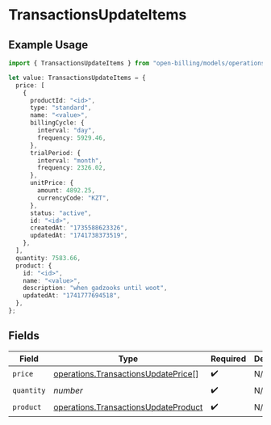 # TransactionsUpdateItems

## Example Usage

```typescript
import { TransactionsUpdateItems } from "open-billing/models/operations";

let value: TransactionsUpdateItems = {
  price: [
    {
      productId: "<id>",
      type: "standard",
      name: "<value>",
      billingCycle: {
        interval: "day",
        frequency: 5929.46,
      },
      trialPeriod: {
        interval: "month",
        frequency: 2326.02,
      },
      unitPrice: {
        amount: 4892.25,
        currencyCode: "KZT",
      },
      status: "active",
      id: "<id>",
      createdAt: "1735588623326",
      updatedAt: "1741738373519",
    },
  ],
  quantity: 7583.66,
  product: {
    id: "<id>",
    name: "<value>",
    description: "when gadzooks until woot",
    updatedAt: "1741777694518",
  },
};
```

## Fields

| Field                                                                                        | Type                                                                                         | Required                                                                                     | Description                                                                                  |
| -------------------------------------------------------------------------------------------- | -------------------------------------------------------------------------------------------- | -------------------------------------------------------------------------------------------- | -------------------------------------------------------------------------------------------- |
| `price`                                                                                      | [operations.TransactionsUpdatePrice](../../models/operations/transactionsupdateprice.md)[]   | :heavy_check_mark:                                                                           | N/A                                                                                          |
| `quantity`                                                                                   | *number*                                                                                     | :heavy_check_mark:                                                                           | N/A                                                                                          |
| `product`                                                                                    | [operations.TransactionsUpdateProduct](../../models/operations/transactionsupdateproduct.md) | :heavy_check_mark:                                                                           | N/A                                                                                          |